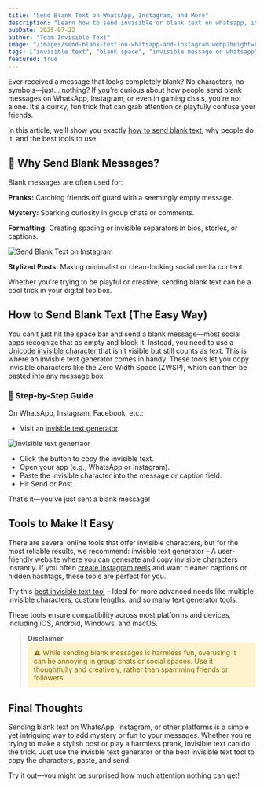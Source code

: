```yaml
---
title: "Send Blank Text on WhatsApp, Instagram, and More"
description: "Learn how to send invisible or blank text on whatsapp, instagram and on other social apps."
pubDate: 2025-07-22
author: "Team Invisible Text"
image: "/images/send-blank-text-on-whatsapp-and-instagram.webp?height=600&width=1200"
tags: ["invisible text", "blank space", "invisible message on whatsapp"]
featured: true
---
```


Ever received a message that looks completely blank? No characters, no symbols—just... nothing? If you’re curious about how people send blank messages on WhatsApp, Instagram, or even in gaming chats, you’re not alone. It’s a quirky, fun trick that can grab attention or playfully confuse your friends.

In this article, we’ll show you exactly <u>[how to send blank text](/blog/how-to-use-invisible-characters-in-social-media)</u>, why people do it, and the best tools to use.

## 💬 Why Send Blank Messages?


Blank messages are often used for:

**Pranks:** Catching friends off guard with a seemingly empty message.

**Mystery:** Sparking curiosity in group chats or comments.

**Formatting:** Creating spacing or invisible separators in bios, stories, or captions.

![Send Blank Text on Instagram](/images/blank-message-on-facebook-instagram.webp "Send Invisible Messages on Social apps")

**Stylized Posts:** Making minimalist or clean-looking social media content.

Whether you're trying to be playful or creative, sending blank text can be a cool trick in your digital toolbox.

## How to Send Blank Text (The Easy Way)

You can’t just hit the space bar and send a blank message—most social apps recognize that as empty and block it. Instead, you need to use a <u>[Unicode invisible character](/unicode)</u> that isn’t visible but still counts as text.
This is where an invisble text generator comes in handy. These tools let you copy invisible characters like the Zero Width Space (ZWSP), which can then be pasted into any message box.

### 📲 Step-by-Step Guide

On WhatsApp, Instagram, Facebook, etc.:

* Visit an <u>[invisble text generator](https://www.duplichecker.com/invisible-text.php)</u>.

![invisible text genertaor](/images/invisible-text.webp "blank text")

* Click the button to copy the invisible text.
* Open your app (e.g., WhatsApp or Instagram).
* Paste the invisible character into the message or caption field.
* Hit Send or Post.

That’s it—you’ve just sent a blank message!

## Tools to Make It Easy
There are several online tools that offer invisible characters, but for the most reliable results, we recommend:
invisble text generator – A user-friendly website where you can generate and copy invisible characters instantly. If you often <a href="https://predis.ai/instagram-reels-maker/" target="_blank" rel="noopener">create Instagram reels</a> and want cleaner captions or hidden hashtags, these tools are perfect for you.

Try this <u>[best invisible text tool](https://invisiblesymbol.com)</u> – Ideal for more advanced needs like multiple invisible characters, custom lengths, and so many text generator tools.


These tools ensure compatibility across most platforms and devices, including iOS, Android, Windows, and macOS.

> **Disclaimer**
> <span style="background-color:#FFF3CD; display:block; padding:12px; border-radius:6px; color:#856404;">
> ⚠️ While sending blank messages is harmless fun, overusing it can be annoying in group chats or social spaces. Use it thoughtfully and creatively, rather than spamming friends or followers.
> </span>

## Final Thoughts

Sending blank text on WhatsApp, Instagram, or other platforms is a simple yet intriguing way to add mystery or fun to your messages. Whether you're trying to make a stylish post or play a harmless prank, invisible text can do the trick. Just use the invisble text generator or the best invisible text tool to copy the characters, paste, and send.

Try it out—you might be surprised how much attention nothing can get!